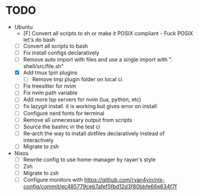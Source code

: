 
# TODO

- Ubuntu
  - [F] Convert all scripts to sh or make it POSIX compliant - Fuck POSIX let's do bash
  - [ ] Convert all scripts to bash
  - [ ] Fix install configs declaratively
  - [ ] Remove auto import with files and use a single import with ". shell/src/file.sh"
  - [x] Add tmux tpm plugins
    - [ ] Remove tmp plugin folder on local ci
  - [ ] Fix treesitter for nvim
  - [ ] Fix nvim path variable
  - [ ] Add more lsp servers for nvim (lua, python, etc)
  - [ ] fix lazygit install. it is working but gives error on install
  - [ ] Configure nerd fonts for terminal
  - [ ] Remove all unnecessary output from scripts
  - [ ] Source the bashrc in the test ci
  - [ ] Re-arch the way to install dotfiles declaratively instead of interactively
  - [ ] Migrate to zsh

- Nixos
  - [ ] Rewrite config to use home-manager by rayan's style
  - [ ] Zsh
  - [ ] Migrate to zsh
  - [ ] Configure monitors with https://github.com/ryan4yin/nix-config/commit/ec485779ceb7afef5fbd12d3f80bbfe66e634f7f
